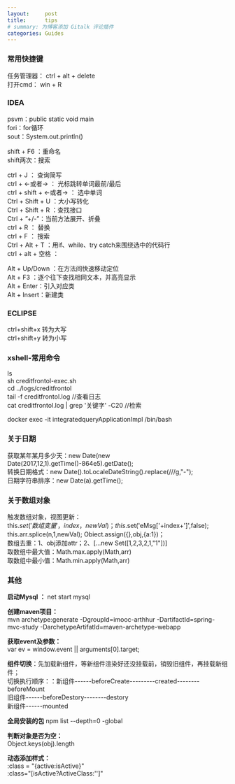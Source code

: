 ```yaml
---
layout:     post
title:      tips
# summary: 为博客添加 Gitalk 评论插件
categories: Guides
---
```


### 常用快捷键

任务管理器：   ctrl + alt + delete      
打开cmd： win + R      

### IDEA

psvm：public static void main      
fori：for循环      
sout：System.out.println()      

shift + F6 ：重命名      
shift两次：搜索      

ctrl + J ： 查询简写      
ctrl + ←或者→  ： 光标跳转单词最前/最后      
ctrl + shift + ←或者→ ： 选中单词      
Ctrl + Shift + U ：大小写转化      
Ctrl + Shift + R ：查找接口      
Ctrl + ”+/-”：当前方法展开、折叠      
ctrl + R ： 替换      
ctrl + F ： 搜索      
Ctrl + Alt + T ：用if、while、try catch来围绕选中的代码行      
ctrl + alt + 空格 ：            

Alt + Up/Down ：在方法间快速移动定位      
Alt + F3 ：逐个往下查找相同文本，并高亮显示      
Alt + Enter：引入对应类      
Alt + Insert：新建类      

### ECLIPSE

ctrl+shift+x   转为大写        
ctrl+shift+y   转为小写       

### xshell-常用命令

ls       
sh creditfrontol-exec.sh      
cd ../logs/creditfrontol      
tail -f creditfrontol.log       //查看日志      
cat creditfrontol.log | grep '关键字' -C20     //检索        

docker exec -it integratedqueryApplicationImpl /bin/bash	      

### 关于日期 

获取某年某月多少天：new Date(new Date(2017,12,1).getTime()-864e5).getDate();              
转换日期格式：new Date().toLocaleDateString().replace(/\//g,"-");                
日期字符串排序：new Date(a).getTime();                  


### 关于数组对象

触发数组对象，视图更新：             
this.$set('数组变量'，index，newVal)；                 
this.$set('eMsg['+index+']',false);           
this.arr.splice(n,1,newVal); 
Obiect.assign({},obj,{a:1})；   
数组去重：1、obj添加attr；2、[...new Set([1,2,3,2,1,"1"])]             
取数组中最大值：Math.max.apply(Math,arr)             
取数组中最小值：Math.min.apply(Math,arr)            


### 其他

**启动Mysql ：**
net start mysql              

**创建maven项目：**          
mvn archetype:generate -DgroupId=imooc-arthhur -DartifactId=spring-mvc-study            -DarchetypeArtifatId=maven-archetype-webapp           

**获取event及参数：**          
var ev = window.event || arguments[0].target;           

**组件切换**：先加载新组件，等新组件渲染好还没挂载前，销毁旧组件，再挂载新组件；           
切换执行顺序：：新组件------beforeCreate---------created--------beforeMount           
  	旧组件------beforeDestory--------destory           
  	新组件------mounted           

**全局安装的包**    npm list --depth=0 -global           

**判断对象是否为空：**            
Object.keys(obj).length           

**动态添加样式：**           
:class = "{active:isActive}"           
:class="[isActive?ActiveClass:'']"           